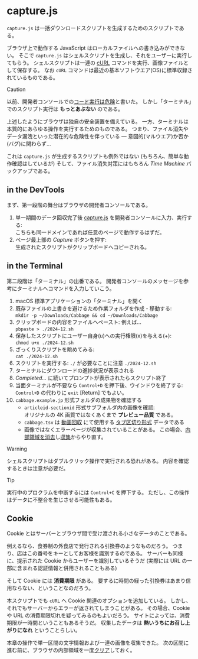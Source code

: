# capture.js

`capture.js` は一括ダウンロードスクリプトを生成するためのスクリプトである。

ブラウザ上で動作する JavaScript はローカルファイルへの書き込みができない。
そこで `capture.js` はシェルスクリプトを生成し、それをユーザーに実行してもらう。
シェルスクリプトは一連の [cURL][] コマンドを実行、画像ファイルとして保存する。
なお `cURL` コマンドは最近の基本ソフトウエア(OS)に標準収録されているものである。

[cURL]: https://curl.se

> [!CAUTION]
> 以前、開発者コンソールでの[コード実行は危険](./index.md#devtools)と書いた。
> しかし「ターミナル」でのスクリプト実行は **もっとあぶない** のである。
>
> 上述したようにブラウザは独自の安全装置を備えている。
> 一方、ターミナルは本質的にあらゆる操作を実行するためのものである。
> つまり、ファイル消失やデータ漏洩といった潜在的な危険性を伴っている &mdash;
> 意図的(マルウエア)か否か(バグ)に関わらず...
>
> これは `capture.js` が生成するスクリプトも例外ではない
> (もちろん、簡単な動作確認はしているが)
> そして、ファイル消失対策にはもちろん _Time Machine_ バックアップである。

## in the DevTools

まず、第一段階の舞台はブラウザの開発者コンソールである。

1. 単一期間のデータ回収完了後 [capture.js](../../src/capture.js)
   を開発者コンソールに入力、実行する:  
   こちらも同一ドメインであれば任意のページで動作するはずだ。
2. ページ最上部の _Capture_ ボタンを押す:  
   生成されたスクリプトがクリップボードへコピーされる。

## in the Terminal

第二段階は「ターミナル」の出番である。
開発者コンソールのメッセージを参考にターミナルへコマンドを入力していこう。

1. macOS 標準アプリケーションの「ターミナル」を開く
2. 既存ファイルの上書きを避けるため作業フォルダを作成・移動する:  
   `mkdir -p ~/Downloads/Cabbage && cd ~/Downloads/Cabbage`
3. クリップボードの内容をファイルヘペースト: 例えば...  
   `pbpaste > ./2024-12.sh`
4. 保存したスクリプトにユーザー自身(u)への実行権限(x)を与える(+):  
   `chmod u+x ./2024-12.sh`
5. ざっくりスクリプトを眺めてみる:  
   `cat ./2024-12.sh`
6. スクリプトを実行する: `./` が必要なことに注意 
   `./2024-12.sh`
7. ターミナルにダウンロードの進捗状況が表示される
8. _Completed..._ に続いてプロンプトが表示されたらスクリプト終了
9. 当面ターミナルが不要なら `Control+D` を押下後、ウインドウを終了する:  
   `Control+D` の代わりに `exit` [Return] でもよい。
10. `cabbage.example.jp` 形式フォルダの成果物を確認する
    - `articleid-sectionid` 形式サブフォルダ内の画像を確認:  
      オリジナルの 4K 画質ではなくあくまで **プレビュー品質** である。
    - `cabbage.tsv` は [動画回収](./Downloads.md) にて使用する
      [タブ区切り形式][TSV] データである
    - 画像ではなくエラーページが収集されていることがある。
      この場合、[内部領域を消去](./Sweep.md)し[収集](./Walk.md)からやり直す。

[TSV]: https://ja.wikipedia.org/wiki/Tab-Separated_Values

> [!WARNING]  
> シェルスクリプトはダブルクリック操作で実行される恐れがある。
> 内容を確認するときは注意が必要だ。

> [!TIP]
> 実行中のプロクラムを中断するには `Control+C` を押下する。
> ただし、この操作はデータに不整合を生じさせる可能性もある。

## Cookie

Cookie とはサーバーとブラウザ間で受け渡される小さなデータのことである。

例えるなら、食券制の外食店で発行される引換券のようなものだろう。
つまり、店はこの番号をキーとしてお客様を識別するのである。
サーバーも同様に、提示された Cookie からユーザーを識別しているそうだ
(実際には URL の一部に含まれる認証情報と併用されることもある)

そして Cookie には **消費期限** がある。
要するに時間の経った引換券はあまり信用ならない、ということなのだろう。

本スクリプトでも `cURL` へ Cookie 関連のオプションを追加している。
しかし、それでもサーバーからエラーが返されてしまうことがある。
その場合、Cookie や URL の消費期限切れを疑ってみるのもよいだろう。
サイトによっては、消費期限が一時間ということもあるそうだ。
収集したデータは **熱いうちにお召し上がりになれ** ということらしい。

本章の操作で単一区間の文字情報および一連の画像を収集できた。
次の区間に進む前に、ブラウザの内部領域を一度[クリア](./Sweep.js)しておく。
